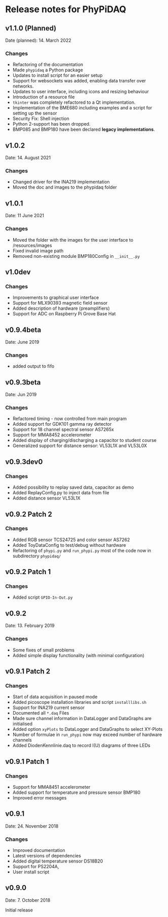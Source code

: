 # Release notes for PhyPiDAQ

## v1.1.0 (Planned)

Date (planned): 14. March 2022

### Changes

- Refactoring of the documentation
- Made `phypidaq` a Python package
- Updates to install script for an easier setup
- Support for websockets was added, enabling data transfer over networks.
- Updates to user interface, including icons and resizing behaviour
- Introduction of a resource file
- `tkinter` was completely refactored to a Qt implementation.
- Implementation of the BME680 including examples and a script for setting up the sensor
- Security Fix: Shell injection
- Python 2-support has been dropped.
- BMP085 and BMP180 have been declared **legacy implementations**.

## v1.0.2

Date: 14. August 2021

### Changes

- Changed driver for the INA219 implementation
- Moved the doc and images to the phypidaq folder

## v1.0.1

Date: 11 June 2021

### Changes

- Moved the folder with the images for the user interface to /resources/images
- Fixed invalid image path
- Removed non-existing module BMP180Config in `__init__.py`

## v1.0dev

### Changes

- Improvements to graphical user interface
- Support for MLX90393 magnetic field sensor
- Added description of hardware (preamplifiers)
- Support for ADC on Raspberry Pi Grove Base Hat

## v0.9.4beta

Date: June 2019

### Changes

- added output to fifo

## v0.9.3beta

Date: Jun 2019

### Changes

- Refactored timing - now controlled from main program
- Added support for GDK101 gamma ray detector
- Support for 18 channel spectral sensor AS7265x
- Support for MMA8452 accelerometer
- Added display of charging/discharging a capacitor to student course
- Generalized support for distance sensor: VL53L1X and VL53L0X

## v0.9.3dev0

### Changes

- Added possibility to replay saved data, capacitor as demo
- Added ReplayConfig.py to inject data from file
- Added distance sensor VL53L1X

## v0.9.2 Patch 2

### Changes

- Added RGB sensor TCS24725 and color sensor AS7262
- Added ToyDataConfig to test/debug without hardware
- Refactoring of `phypi.py` and `run_phypi.py` most of the code now in subdirectory `phypidaq/`

## v0.9.2 Patch 1

### Changes

- Added script `GPIO-In-Out.py`

## v0.9.2

Date: 13. February 2019

### Changes

- Some fixes of small problems
- Added simple display functionality (with minimal configuration)

## v0.9.1 Patch 2

### Changes

- Start of data acquisition in paused mode
- Added picoscope installation libraries and script `installlibs.sh`
- Support for INA219 current sensor
- Documented all `*.daq` Files
- Made sure channel information in DataLogger and DataGraphs are initialised
- Added option `xyPlots` to DataLogger and DataGraphs to select XY-Plots
- Number of formulae in `run_phypi` now may exceed number of hardware channels
- Added DiodenKennlinie.daq to record I(U) diagrams of three LEDs

## v0.9.1 Patch 1

### Changes

- Support for MMA8451 accelerometer
- Added support for temperature and pressure sensor BMP180
- Improved error messages

## v0.9.1

Date: 24. November 2018

### Changes

- Improved documentation
- Latest versions of dependencies
- Added digital temperature sensor DS18B20
- Support for PS2204A,
- User install script

## v0.9.0

Date: 7. October 2018

Initial release
